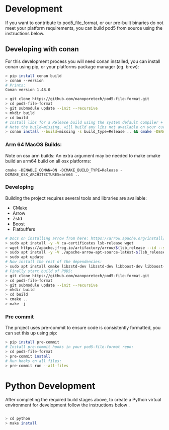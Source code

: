 Development
===========

If you want to contribute to pod5_file_format, or our pre-built binaries do not meet your platform requirements, you can build pod5 from source using the instructions below.

Developing with conan
---------------------

For this development process you will need conan installed, you can install conan using pip, or your platforms package manager (eg. brew):

```bash
> pip install conan build
> conan --version
# Prints:
Conan version 1.48.0
```


```bash
> git clone https://github.com/nanoporetech/pod5-file-format.git
> cd pod5-file-format
> git submodule update --init --recursive
> mkdir build
> cd build
# Install libs for a Release build using the system default compiler + settings:
# Note the build=missing, will build any libs not available on your current platform as binaries:
> conan install --build=missing -s build_type=Release .. && cmake -DENABLE_CONAN=ON -DCMAKE_BUILD_TYPE=Release .. && make -j

```

### Arm 64 MacOS Builds:
Note on osx arm builds: An extra argument may be needed to make cmake build an arm64 build on all osx platforms:

```
cmake -DENABLE_CONAN=ON -DCMAKE_BUILD_TYPE=Release -DCMAKE_OSX_ARCHITECTURES=arm64 ..
```

### Developing

Building the project requires several tools and libraries are available:

- CMake
- Arrow
- Zstd
- Boost
- Flatbuffers

```bash
# Docs on installing arrow from here: https://arrow.apache.org/install/
> sudo apt install -y -V ca-certificates lsb-release wget
> wget https://apache.jfrog.io/artifactory/arrow/$(lsb_release --id --short | tr 'A-Z' 'a-z')/apache-arrow-apt-source-latest-$(lsb_release --codename --short).deb
> sudo apt install -y -V ./apache-arrow-apt-source-latest-$(lsb_release --codename --short).deb
> sudo apt update
# Now install the rest of the dependencies:
> sudo apt install cmake libzstd-dev libzstd-dev libboost-dev libboost-filesystem-dev libflatbuffers-dev libarrow-dev=8.0.0-1
# Finally start build of POD5:
> git clone https://github.com/nanoporetech/pod5-file-format.git
> cd pod5-file-format
> git submodule update --init --recursive
> mkdir build
> cd build
> cmake ..
> make -j
```

### Pre commit

The project uses pre-commit to ensure code is consistently formatted, you can set this up using pip:

```bash
> pip install pre-commit
# Install pre-commit hooks in your pod5-file-format repo:
> cd pod5-file-format
> pre-commit install
# Run hooks on all files:
> pre-commit run --all-files
```

Python Development
==================

After completing the required build stages above, to create a Python virtual environment for development follow the instructions below .

```bash

> cd python
> make install

```

